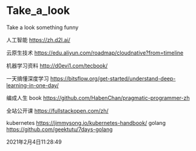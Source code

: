 # Take_a_look
Take a look something funny



人工智能
https://zh.d2l.ai/

云原生技术
https://edu.aliyun.com/roadmap/cloudnative?from=timeline

机器学习资料
http://d0evi1.com/tecbook/

一天搞懂深度学习
https://bitsflow.org/get-started/understand-deep-learning-in-one-day/


编成人生 book
https://github.com/HabenChan/pragmatic-programmer-zh

全站公开课
https://fullstackopen.com/zh/


kubernetes
https://jimmysong.io/kubernetes-handbook/
golang
https://github.com/geektutu/7days-golang

2021年2月4日11:28:49
